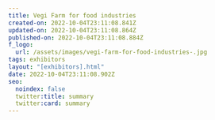 ```yaml
---
title: Vegi Farm for food industries
created-on: 2022-10-04T23:11:08.841Z
updated-on: 2022-10-04T23:11:08.864Z
published-on: 2022-10-04T23:11:08.884Z
f_logo:
  url: /assets/images/vegi-farm-for-food-industries-.jpg
tags: exhibitors
layout: "[exhibitors].html"
date: 2022-10-04T23:11:08.902Z
seo:
  noindex: false
  twitter:title: summary
  twitter:card: summary
---
```

